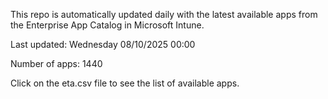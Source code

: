 This repo is automatically updated daily with the latest available apps from the Enterprise App Catalog in Microsoft Intune.

Last updated: Wednesday 08/10/2025 00:00

Number of apps: 1440

Click on the eta.csv file to see the list of available apps.
